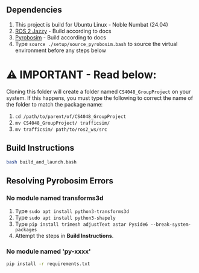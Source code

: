 ## Dependencies

1. This project is build for Ubuntu Linux - Noble Numbat (24.04)
2. [ROS 2 Jazzy](https://docs.ros.org/en/jazzy/Installation/Ubuntu-Install-Debs.html) - Build according to docs
3. [Pyrobosim](https://pyrobosim.readthedocs.io/en/latest/setup.html#local-setup) - Build according to docs
4. Type `source ./setup/source_pyrobosim.bash` to source the virtual environment before any steps below

# :warning: IMPORTANT - Read below:

Cloning this folder will create a folder named `CS4048_GroupProject` on your system. If this happens, you must type the following to correct the name of the folder to match the package name:

1. `cd /path/to/parent/of/CS4048_GroupProject`
2. `mv CS4048_GroupProject/ trafficsim/`
3. `mv trafficsim/ path/to/ros2_ws/src`

## Build Instructions

```sh
bash build_and_launch.bash
```

## Resolving Pyrobosim Errors

### No module named transforms3d

1. Type `sudo apt install python3-transforms3d`
2. Type `sudo apt install python3-shapely`
3. Type `pip install trimesh adjustText astar Pyside6 --break-system-packages`
4. Attempt the steps in **Build Instructions**.

### No module named 'py-xxxx'

```sh
pip install -r requirements.txt
```
